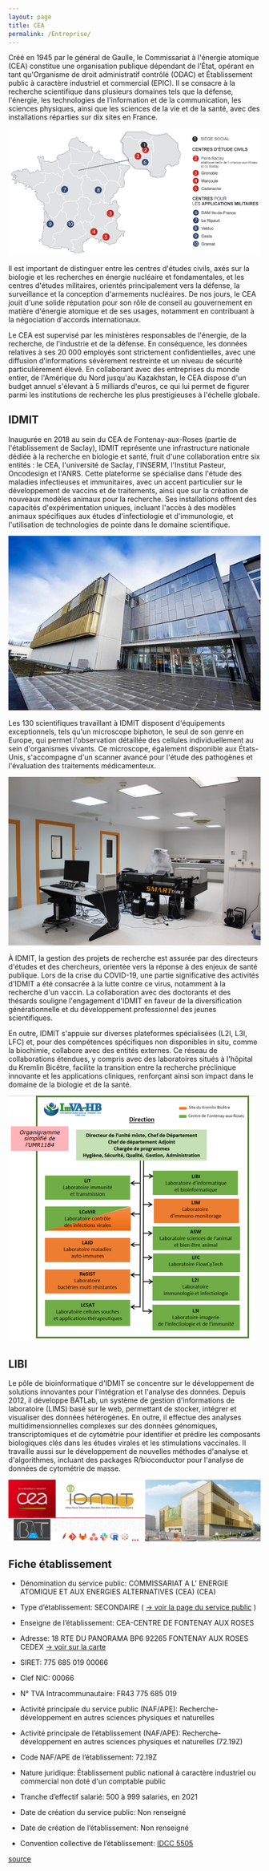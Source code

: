 ```yaml
---
layout: page
title: CEA
permalink: /Entreprise/
---
```


Créé en 1945 par le général de Gaulle, le Commissariat à l'énergie atomique (CEA) constitue une organisation publique dépendant de l'État, opérant en tant qu'Organisme de droit administratif contrôlé (ODAC) et Établissement public à caractère industriel et commercial (EPIC). Il se consacre à la recherche scientifique dans plusieurs domaines tels que la défense, l'énergie, les technologies de l'information et de la communication, les sciences physiques, ainsi que les sciences de la vie et de la santé, avec des installations réparties sur dix sites en France.

![cea-site](/IMG/cea_site.png)

Il est important de distinguer entre les centres d'études civils, axés sur la biologie et les recherches en énergie nucléaire et fondamentales, et les centres d'études militaires, orientés principalement vers la défense, la surveillance et la conception d'armements nucléaires. De nos jours, le CEA jouit d'une solide réputation pour son rôle de conseil au gouvernement en matière d'énergie atomique et de ses usages, notamment en contribuant à la négociation d'accords internationaux.

Le CEA est supervisé par les ministères responsables de l'énergie, de la recherche, de l'industrie et de la défense. En conséquence, les données relatives à ses 20 000 employés sont strictement confidentielles, avec une diffusion d'informations sévèrement restreinte et un niveau de sécurité particulièrement élevé. En collaborant avec des entreprises du monde entier, de l'Amérique du Nord jusqu'au Kazakhstan, le CEA dispose d'un budget annuel s'élevant à 5 milliards d'euros, ce qui lui permet de figurer parmi les institutions de recherche les plus prestigieuses à l'échelle globale.

## IDMIT

Inaugurée en 2018 au sein du CEA de Fontenay-aux-Roses (partie de l'établissement de Saclay), IDMIT représente une infrastructure nationale dédiée à la recherche en biologie et santé, fruit d'une collaboration entre six entités : le CEA, l'université de Saclay, l'INSERM, l'Institut Pasteur, Oncodesign et l'ANRS. Cette plateforme se spécialise dans l'étude des maladies infectieuses et immunitaires, avec un accent particulier sur le développement de vaccins et de traitements, ainsi que sur la création de nouveaux modèles animaux pour la recherche. Ses installations offrent des capacités d'expérimentation uniques, incluant l'accès à des modèles animaux spécifiques aux études d'infectiologie et d'immunologie, et l'utilisation de technologies de pointe dans le domaine scientifique.

![idmit](/IMG/idmit.png)

Les 130 scientifiques travaillant à IDMIT disposent d'équipements exceptionnels, tels qu'un microscope biphoton, le seul de son genre en Europe, qui permet l'observation détaillée des cellules individuellement au sein d'organismes vivants. Ce microscope, également disponible aux États-Unis, s'accompagne d'un scanner avancé pour l'étude des pathogènes et l'évaluation des traitements médicamenteux.

![microscope-biphoton](/IMG/microscope-biphoton.png)

À IDMIT, la gestion des projets de recherche est assurée par des directeurs d'études et des chercheurs, orientée vers la réponse à des enjeux de santé publique. Lors de la crise du COVID-19, une partie significative des activités d'IDMIT a été consacrée à la lutte contre ce virus, notamment à la recherche d'un vaccin. La collaboration avec des doctorants et des thésards souligne l'engagement d'IDMIT en faveur de la diversification générationnelle et du développement professionnel des jeunes scientifiques.

En outre, IDMIT s'appuie sur diverses plateformes spécialisées (L2I, L3I, LFC) et, pour des compétences spécifiques non disponibles in situ, comme la biochimie, collabore avec des entités externes. Ce réseau de collaborations étendues, y compris avec des laboratoires situés à l'hôpital du Kremlin Bicêtre, facilite la transition entre la recherche préclinique innovante et les applications cliniques, renforçant ainsi son impact dans le domaine de la biologie et de la santé.

![Organigramme](/IMG/Organigramme_idmit.png)

## LIBI

Le pôle de bioinformatique d'IDMIT se concentre sur le développement de solutions innovantes pour l'intégration et l'analyse des données. Depuis 2012, il développe BATLab, un système de gestion d'informations de laboratoire (LIMS) basé sur le web, permettant de stocker, intégrer et visualiser des données hétérogènes. En outre, il effectue des analyses multidimensionnelles complexes sur des données génomiques, transcriptomiques et de cytométrie pour identifier et prédire les composants biologiques clés dans les études virales et les stimulations vaccinales. Il travaille aussi sur le développement de nouvelles méthodes d'analyse et d'algorithmes, incluant des packages R/bioconductor pour l'analyse de données de cytométrie de masse.

![BATLab](/IMG/BATLab.png)

## Fiche établissement

- Dénomination du service public: COMMISSARIAT A L' ENERGIE ATOMIQUE ET AUX ENERGIES ALTERNATIVES (CEA) (CEA)
- Type d’établissement: SECONDAIRE ( [→ voir la page du service public](https://annuaire-entreprises.data.gouv.fr/entreprise/commissariat-a-l-energie-atomique-et-aux-energies-alternatives-cea-cea-775685019) )
- Enseigne de l’établissement: CEA-CENTRE DE FONTENAY AUX ROSES
- Adresse: 18 RTE DU PANORAMA BP6 92265 FONTENAY AUX ROSES CEDEX
[→ voir sur la carte](https://annuaire-entreprises.data.gouv.fr/carte/77568501900066)

- SIRET: 775 685 019 00066
- Clef NIC: 00066
- N° TVA Intracommunautaire: FR43 775 685 019
- Activité principale du service public (NAF/APE): Recherche-développement en autres sciences physiques et naturelles
- Activité principale de l’établissement (NAF/APE): Recherche-développement en autres sciences physiques et naturelles (72.19Z)
- Code NAF/APE de l’établissement: 72.19Z
- Nature juridique: Établissement public national à caractère industriel ou commercial non doté d'un comptable public
- Tranche d’effectif salarié: 500 à 999 salariés, en 2021
- Date de création du service public: Non renseigné
- Date de création de l’établissement: Non renseigné
- Convention collective de l’établissement: [IDCC 5505](https://annuaire-entreprises.data.gouv.fr/divers/775685019#idcc-5505)

[source](https://annuaire-entreprises.data.gouv.fr/etablissement/77568501900066)